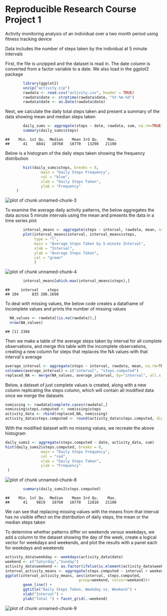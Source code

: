 Reproducible Research Course Project 1
======================================
Activity monitoring analysis of an individual over a two month period using fitness tracking device

Data includes the number of steps taken by the individual at 5 minute intervals

First, the file is unzipped and the dataset is read in.  The date column is converted from a factor variable to a date.  We also load in the ggplot2 package
     

```r
        library(ggplot2)
        unzip("activity.zip")
        rawdata <- read.csv("activity.csv", header = TRUE)
        rawdata$date <- strptime(rawdata$date, "%Y-%m-%d")
        rawdata$date <- as.Date(rawdata$date)
```

Next, we calculate the daily total steps taken and present a summary of the data showing mean and median steps taken


```r
        daily_sums <- aggregate(steps ~ date, rawdata, sum, na.rm=TRUE)
        summary(daily_sums$steps)
```

```
##    Min. 1st Qu.  Median    Mean 3rd Qu.    Max. 
##      41    8841   10760   10770   13290   21190
```

Below is a histogram of the daily steps taken showing the frequency distribution


```r
        hist(daily_sums$steps, breaks = 8,
                main = "Daily Steps Frequency",
                col = "blue",
                xlab = "Daily Steps Taken",
                ylab = "Frequency"
     )
```

![plot of chunk unnamed-chunk-3](figure/unnamed-chunk-3-1.png)

To examine the average daily activity patterns, the below aggregates the data across 5 minute intervals using the mean and presents the data in a time series plot


```r
        interval_means <- aggregate(steps ~ interval, rawdata, mean, na.rm = TRUE)
        plot(interval_means$interval, interval_means$steps,
             type = "l",
             main = "Average Steps Taken by 5-minute Interval",
             xlab = "Interval",
             ylab = "Average Steps Taken",
             col = "green"
             )
```

![plot of chunk unnamed-chunk-4](figure/unnamed-chunk-4-1.png)

```r
        interval_means[which.max(interval_means$steps),]
```

```
##     interval    steps
## 104      835 206.1698
```

To deal with missing values, the below code creates a dataframe of incomplete values and prints the number of missing values


```r
  NA_values <- rawdata[(is.na(rawdata)),]
  nrow(NA_values)
```

```
## [1] 2304
```

Then we make a table of the average steps taken by interval for all complete observations, and merge this table with the incomplete observations, creating a new column for steps that replaces the NA values with that interval's average


```r
average_interval <- aggregate(steps ~ interval, rawdata, mean, na.rm=TRUE)
colnames(average_interval) = c("interval", "steps.computed")
replaced_NA <- merge(NA_values, average_interval, by="interval", all.x = TRUE)
```

Below, a dataset of just complete values is created, along with a new column replicating the steps column, which will contain all modified data once we merge the datasets


```r
nomissing <- rawdata[complete.cases(rawdata),]
nomissing$steps.computed <- nomissing$steps
activity_data <- rbind(replaced_NA, nomissing)
activity_data$steps.computed <- round(activity_data$steps.computed, digits = 0)
```

With the modified dataset with no missing values, we recreate the above histogram


```r
daily_sums2 <- aggregate(steps.computed ~ date, activity_data, sum)
hist(daily_sums2$steps.computed, breaks = 8,
                main = "Daily Steps Frequency",
                col = "red",
                xlab = "Daily Steps Taken",
                ylab = "Frequency"
 )
```

![plot of chunk unnamed-chunk-8](figure/unnamed-chunk-8-1.png)

```r
        summary(daily_sums2$steps.computed)
```

```
##    Min. 1st Qu.  Median    Mean 3rd Qu.    Max. 
##      41    9819   10760   10770   12810   21190
```

We can see that replacing missing values with the means from that interval has no visible effect on the distribution of daily steps, the mean or the median steps taken

To determine whether patterns differ on weekends versus weekdays, we add a column to the dataset showing the day of the week, create a logical vector for weekdays and weekends, and plot the results with a panel each for weekdays and weekends


```r
activity_data$weekday <- weekdays(activity_data$date)
weekend <- c("Saturday","Sunday")
activity_data$weekend <- as.factor(ifelse(is.element(activity_data$weekday,weekend),"Weekend", "Weekday"))
interval_activity_means <- aggregate(steps.computed ~ interval + weekend, activity_data, mean)
ggplot(interval_activity_means, aes(interval, steps.computed,
                                 group=weekend, colour=weekend))+
        geom_line() +
        ggtitle("Daily Steps Taken, Weekday vs. Weekend") +
        xlab("Interval") +
        ylab("Total ") + facet_grid(.~weekend)
```

![plot of chunk unnamed-chunk-9](figure/unnamed-chunk-9-1.png)

